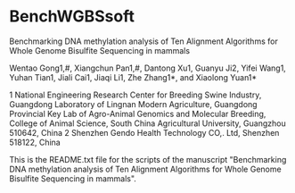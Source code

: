 # BenchWGBSsoft
Benchmarking DNA methylation analysis of Ten Alignment Algorithms for Whole Genome Bisulfite Sequencing in mammals

Wentao Gong1,#, Xiangchun Pan1,#, Dantong Xu1, Guanyu Ji2, Yifei Wang1, Yuhan Tian1, Jiali Cai1, Jiaqi Li1, Zhe Zhang1*, and Xiaolong Yuan1*

1 National Engineering Research Center for Breeding Swine Industry, Guangdong Laboratory of Lingnan Modern Agriculture, Guangdong Provincial Key Lab of Agro-Animal Genomics and Molecular Breeding, College of Animal Science, South China Agricultural University, Guangzhou 510642, China
2 Shenzhen Gendo Health Technology CO,. Ltd, Shenzhen 518122, China

This is the README.txt file for the scripts of the manuscript "Benchmarking DNA methylation analysis of Ten Alignment Algorithms for Whole Genome Bisulfite Sequencing in mammals".
